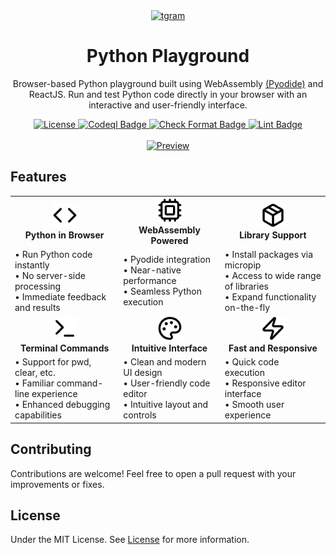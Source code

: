 <div align="center">

<a href="https://sqlite3.online/" target="_blank">
    <img src="https://github.com/user-attachments/assets/5b8e7f78-ea4b-4529-9895-9e525da3c9d4" alt="tgram" width="128">
</a>

# Python Playground

<p align="center">
    Browser-based Python playground built using WebAssembly <a target="_blank" href="https://pyodide.org/en/stable/">(Pyodide)</a> and ReactJS. Run and test Python code directly in your browser with an interactive and user-friendly interface.
</p>

<div align="center">
  <a href="https://github.com/jinef-john/python-play/blob/main/LICENSE">
    <img src="https://img.shields.io/github/license/vwh/python-playground?label=License" alt="License"/>
  </a>
  <a href="https://github.com/jinef-john/python-play/actions/workflows/codeql.yml">
    <img src="https://github.com/jinef-john/python-play/actions/workflows/codeql.yml/badge.svg" alt="Codeql Badge"/>
  </a>
  <a href="https://github.com/jinef-john/python-play/actions/workflows/format.yml">
    <img src="https://github.com/jinef-john/python-play/actions/workflows/format.yml/badge.svg" alt="Check Format Badge"/>
  </a>
  <a href="https://github.com/jinef-john/python-play/actions/workflows/lint.yml">
    <img src="https://github.com/jinef-john/python-play/actions/workflows/lint.yml/badge.svg" alt="Lint Badge"/>
  </a>
</div>

<br>

<a href="https://vwh.github.io/python-playground" target="_blank">
    <img src="https://github.com/user-attachments/assets/1a5247a6-9e0d-4d5e-8ee5-51b3aa41e70b" alt="Preview">
</a>

</div>

## Features

<table>
  <tr>
    <td align="center"><img src="https://raw.githubusercontent.com/lucide-icons/lucide/main/icons/code.svg" width="40"><br><b>Python in Browser</b></td>
    <td align="center"><img src="https://raw.githubusercontent.com/lucide-icons/lucide/main/icons/cpu.svg" width="40"><br><b>WebAssembly Powered</b></td>
    <td align="center"><img src="https://raw.githubusercontent.com/lucide-icons/lucide/main/icons/package.svg" width="40"><br><b>Library Support</b></td>
  </tr>
  <tr>
    <td>
      • Run Python code instantly<br>
      • No server-side processing<br>
      • Immediate feedback and results
    </td>
    <td>
      • Pyodide integration<br>
      • Near-native performance<br>
      • Seamless Python execution
    </td>
    <td>
      • Install packages via micropip<br>
      • Access to wide range of libraries<br>
      • Expand functionality on-the-fly
    </td>
  </tr>
  <tr>
    <td align="center"><img src="https://raw.githubusercontent.com/lucide-icons/lucide/main/icons/terminal.svg" width="40"><br><b>Terminal Commands</b></td>
    <td align="center"><img src="https://raw.githubusercontent.com/lucide-icons/lucide/main/icons/palette.svg" width="40"><br><b>Intuitive Interface</b></td>
    <td align="center"><img src="https://raw.githubusercontent.com/lucide-icons/lucide/main/icons/zap.svg" width="40"><br><b>Fast and Responsive</b></td>
  </tr>
  <tr>
    <td>
      • Support for pwd, clear, etc.<br>
      • Familiar command-line experience<br>
      • Enhanced debugging capabilities
    </td>
    <td>
      • Clean and modern UI design<br>
      • User-friendly code editor<br>
      • Intuitive layout and controls
    </td>
    <td>
      • Quick code execution<br>
      • Responsive editor interface<br>
      • Smooth user experience
    </td>
  </tr>
</table>

## Contributing

Contributions are welcome! Feel free to open a pull request with your improvements or fixes.

## License

Under the MIT License. See [License](https://github.com/jinef-john/python-play/blob/main/LICENSE) for more information.
